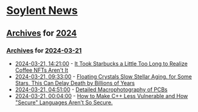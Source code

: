 # [Soylent News](../../../README.md)

## [Archives](../../index.md) for [2024](../index.md)

### [Archives](../../index.md) for [2024-03-21](index.md)

* [2024-03-21, 14:21:00](https://soylentnews.org/article.pl?sid=24/03/20/0043210&from=rss) - [It Took Starbucks a Little Too Long to Realize Coffee NFTs Aren't It](https://soylentnews.org/article.pl?sid=24/03/20/0043210&from=rss)
* [2024-03-21, 09:33:00](https://soylentnews.org/article.pl?sid=24/03/19/1856224&from=rss) - [Floating Crystals Slow Stellar Aging. for Some Stars, This Can Delay Death by Billions of Years](https://soylentnews.org/article.pl?sid=24/03/19/1856224&from=rss)
* [2024-03-21, 04:51:00](https://soylentnews.org/article.pl?sid=24/03/19/1851225&from=rss) - [Detailed Macrophotography of PCBs](https://soylentnews.org/article.pl?sid=24/03/19/1851225&from=rss)
* [2024-03-21, 00:04:00](https://soylentnews.org/article.pl?sid=24/03/19/1845235&from=rss) - [How to Make C++ Less Vulnerable and How \"Secure\" Languages Aren't So Secure.](https://soylentnews.org/article.pl?sid=24/03/19/1845235&from=rss)
